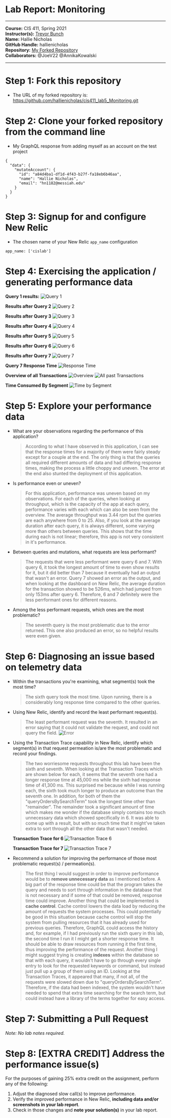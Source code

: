 # Lab Report: Monitoring
___
**Course:** CIS 411, Spring 2021  
**Instructor(s):** [Trevor Bunch](https://github.com/trevordbunch)  
**Name:** Hallie Nicholas  
**GitHub Handle:** hallienicholas  
**Repository:** [My Forked Repository](https://github.com/hallienicholas/cis411_lab5_Monitoring.git)  
**Collaborators:** 
 @JoeV22 @AnnikaKowalski
___

# Step 1: Fork this repository
- The URL of my forked repository is: https://github.com/hallienicholas/cis411_lab5_Monitoring.git

# Step 2: Clone your forked repository from the command line
- My GraphQL response from adding myself as an account on the test project
```
{
  "data": {
    "mutateAccount": {
      "id": "a84d4ba1-df1d-4f43-b27f-fa18eb6b46aa",
      "name": "Hallie Nicholas",
      "email": "hn1182@messiah.edu"
    }
  }
}
```

# Step 3: Signup for and configure New Relic
- The chosen name of your New Relic ```app_name``` configuration
```
app_name: ['cislab']
```

# Step 4: Exercising the application / generating performance data

**Query 1 results:**
![Query 1](/assets/query1.png)

**Results after Query 2**
![Query 2](/assets/query2.png)

**Results after Query 3**
![Query 3](/assets/query3.png)

**Results after Query 4**
![Query 4](/assets/query4.png)

**Results after Query 5**
![Query 5](/assets/query5.png)

**Results after Query 6**
![Query 6](/assets/query6.png)

**Results after Query 7**
![Query 7](/assets/query7.png)

**Query 7 Response Time**
![Response Time](/assets/responsetime.png)

**Overview of all Transactions**
![Overview](/assets/overview.png)
![All past Transactions](/assets/transactions_all.png)

**Time Consumed By Segment**
![Time by Segment](/assets/bySegment.png)

# Step 5: Explore your performance data
* What are your observations regarding the performance of this application? 
  > According to what I have observed in this application, I can see that the response times for a majority of them were fairly steady except for a couple at the end. The only thing is that the queries all required different amounts of data and had differing response times, making the process a little choppy and uneven. The error at the end also stunted the deployment of this application.

* Is performance even or uneven? 
  > For this application, performance was uneven based on my observations. For each of the queries, when looking at throughput, which is the capacity of the app at each query, performance varies with each which can also be seen from the overview. The average throughput was 3.44 rpm but the queries are each anywhere from 0 to 25. Also, if you look at the average duration after each query, it is always different, some varying more than others between queries. This shows that the time during each is not linear; therefore, this app is not very consistent in it's performance. 

* Between queries and mutations, what requests are less performant? 
  > The requests that were less performant were query 6 and 7. With query 6, it took the longest amount of time to even show results for it, but it did better than 7 because it eventually had an output that wasn't an error. Query 7 showed an error as the output, and when looking at the dashboard on New Relic, the average duration for the transaction showed to be 526ms, which had jumped from only 153ms after query 6. Therefore, 6 and 7 definitely were the less perrformant ones for different reasons.

* Among the less performant requests, which ones are the most problematic?
  > The seventh query is the most problematic due to the error returned. This one also produced an error, so no helpful results were even given.

# Step 6: Diagnosing an issue based on telemetry data
* Within the transactions you're examining, what segment(s) took the most time?
  > The sixth query took the most time. Upon running, there is a considerably long response time compared to the other queries.
* Using New Relic, identify and record the least performant request(s).
  > The least performant request was the seventh. It resulted in an error saying that it could not validate the request, and could not query the field.
  ![Error](/assets/error.png)
* Using the Transaction Trace capability in New Relic, identify which segment(s) in that request permeation is/are the most problematic and record your findings.
  > The two worriesome requests throughout this lab have been the sixth and seventh. When looking at the Transaction Traces which are shown below for each, it seems that the seventh one had a longer response time at 45,000 ms while the sixth had response time of 41,300 ms. This surprised me because while I was running each, the sixth took much longer to produce an outcome than the seventh one. In addition, for both of them the "queryOrdersBySearchTerm" took the longest time other than "remainder". The remainder took a significant amount of time which makes me wonder if the database simply contains too much unnecessary data which showed specifically in 6. It was able to come up with a result, but with so much time that it might've taken extra to sort through all the other data that wasn't needed.

  **Transaction Trace for 6**
  ![Transaction Trace 6](/assets/6_transaction.png)

  **Transaction Trace for 7**
  ![Transaction Trace 7](/assets/responsetime.png)

* Recommend a solution for improving the performance of those most problematic request(s) / permeation(s).
  > The first thing I would suggest in order to improve performance would be to **remove unnecessary data** as I mentioned before. A big part of the response time could be that the program takes the query and needs to sort through information in the database that is not necessary and if some of that could be removed, response time could improve. Another thing that could be implemented is **cache control**. Cache control lowers the data load by reducing the amount of requests the system processes. This could potentially be good in this situation because cache control will stop the system from pulling resources that it has already used for previous queries. Therefore, GraphQL could access the history and, for example, if I had previously run the sixth query in this lab, the second time I run it I might get a shorter response time. It should be able to draw resources from running it the first time, thus improving the performance of the request. Another thing I might suggest trying is creating **indexes** within the database so that with each query, it wouldn't have to go through every single entry to look for the requested keywords or command, but instead just pull up a group of them using an ID. Looking at the Transaction Traces, it appeared that many, if not all, of the requests were slowed down due to "queryOrdersBySearchTerm". Therefore, if the data had been indexed, the system wouldn't have needed to spend that extra time searching for the search term, but could instead have a library of the terms together for easy access.
# Step 7: Submitting a Pull Request
_Note: No lab notes required._

# Step 8: [EXTRA CREDIT] Address the performance issue(s)
For the purposes of gaining 25% extra credit on the assignment, perform any of the following:
1. Adjust the diagnosed slow call(s) to improve performance. 
2. Verify the improved performance in New Relic, **including data and/or screenshots in your lab report**.
2. Check in those changes and **note your solution(s)** in your lab report.